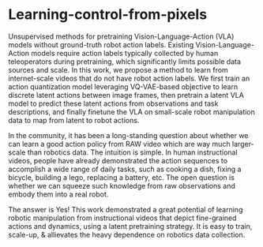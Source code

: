 # Learning-control-from-pixels

Unsupervised methods for pretraining Vision-Language-Action (VLA) models without ground-truth robot action labels. Existing Vision-Language-Action models require action labels typically collected by human teleoperators during pretraining, which significantly limits possible data sources and scale. In this work, we propose a method to learn from internet-scale videos that do not have robot action labels. We first train an action quantization model leveraging VQ-VAE-based objective to learn discrete latent actions between image frames, then pretrain a latent VLA model to predict these latent actions from observations and task descriptions, and finally finetune the VLA on small-scale robot manipulation data to map from latent to robot actions.

In the community, it has been a long-standing question about whether we can learn a good action policy from RAW video which are way much larger-scale than robotics data. The intuition is simple. In human instructional videos, people have already demonstrated the action sequences to accomplish a wide range of daily tasks, such as cooking a dish, fixing a bicycle, building a lego, replacing a battery, etc. The open question is whether we can squeeze such knowledge from raw observations and embody them into a real robot. 

The answer is Yes! This work demonstrated a great potential of learning robotic manipulation from instructional videos that depict fine-grained actions and dynamics, using a latent pretraining strategy. It is easy to train, scale-up, & allievates the heavy dependence on robotics data collection.
